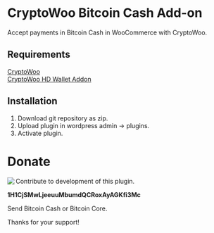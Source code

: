 # CryptoWoo Bitcoin Cash Add-on
Accept payments in Bitcoin Cash in WooCommerce with CryptoWoo.

## Requirements
[CryptoWoo](https://www.cryptowoo.com/shop/cryptowoo/)  
[CryptoWoo HD Wallet Addon](https://www.cryptowoo.com/shop/cryptowoo-hd-wallet-addon/)

## Installation
1. Download git repository as zip.
2. Upload plugin in wordpress admin -> plugins.
3. Activate plugin.

# Donate
<img align="left" src="https://blockchain.info/qr?data=1H1CjSMwLjeeuuMbumdQCRoxAyAGKfi3Mc&size=150">  

Contribute to development of this plugin.

**1H1CjSMwLjeeuuMbumdQCRoxAyAGKfi3Mc**

Send Bitcoin Cash or Bitcoin Core.

Thanks for your support!
